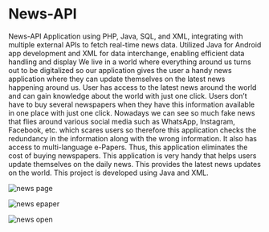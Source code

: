 # News-API
News-API Application using PHP, Java, SQL, and XML, integrating with multiple external APIs to fetch real-time news data. Utilized Java for Android app development and XML for data interchange, enabling efficient data handling and display
We live in a world where everything around us turns out to be digitalized so our application gives the user a handy news application where they can update themselves on the latest news happening around us. User has access to the latest news around the world and can gain knowledge about the world with just one click. Users don’t have to buy several newspapers when they have this information available in one place with just one click. Nowadays we can see so much fake news that flies around various social media such as WhatsApp, Instagram, Facebook, etc. which scares users so therefore this application checks the redundancy in the information along with the wrong information. It also has access to multi-language e-Papers. Thus, this application eliminates the cost of buying newspapers. This application is very handy that helps users update themselves on the daily news. This provides the latest news updates on the world. This project is developed using Java and XML.


![news page](https://github.com/user-attachments/assets/b7d188e7-2a60-4b8b-bc0b-359e1bc2ff5d)


![news epaper](https://github.com/user-attachments/assets/fccc24e9-d207-4aa1-9031-d9bb36d7b60d)


![news open](https://github.com/user-attachments/assets/1a9f7593-3479-4f11-9b5c-e2017fbf7150)
